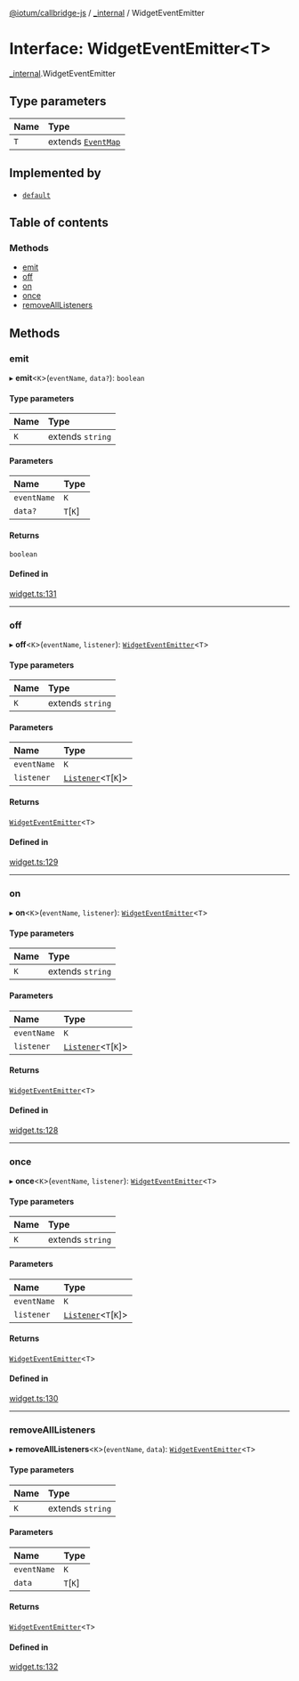 [@iotum/callbridge-js](../README.md) / [\_internal](../modules/internal.md) / WidgetEventEmitter

# Interface: WidgetEventEmitter\<T\>

[\_internal](../modules/internal.md).WidgetEventEmitter

## Type parameters

| Name | Type |
| :------ | :------ |
| `T` | extends [`EventMap`](../modules/internal.md#eventmap) |

## Implemented by

- [`default`](../classes/internal.default.md)

## Table of contents

### Methods

- [emit](internal.WidgetEventEmitter.md#emit)
- [off](internal.WidgetEventEmitter.md#off)
- [on](internal.WidgetEventEmitter.md#on)
- [once](internal.WidgetEventEmitter.md#once)
- [removeAllListeners](internal.WidgetEventEmitter.md#removealllisteners)

## Methods

### emit

▸ **emit**\<`K`\>(`eventName`, `data?`): `boolean`

#### Type parameters

| Name | Type |
| :------ | :------ |
| `K` | extends `string` |

#### Parameters

| Name | Type |
| :------ | :------ |
| `eventName` | `K` |
| `data?` | `T`[`K`] |

#### Returns

`boolean`

#### Defined in

[widget.ts:131](https://github.com/iotum/callbridge-js/blob/d018e6a/src/widget.ts#L131)

___

### off

▸ **off**\<`K`\>(`eventName`, `listener`): [`WidgetEventEmitter`](internal.WidgetEventEmitter.md)\<`T`\>

#### Type parameters

| Name | Type |
| :------ | :------ |
| `K` | extends `string` |

#### Parameters

| Name | Type |
| :------ | :------ |
| `eventName` | `K` |
| `listener` | [`Listener`](../modules/internal.md#listener)\<`T`[`K`]\> |

#### Returns

[`WidgetEventEmitter`](internal.WidgetEventEmitter.md)\<`T`\>

#### Defined in

[widget.ts:129](https://github.com/iotum/callbridge-js/blob/d018e6a/src/widget.ts#L129)

___

### on

▸ **on**\<`K`\>(`eventName`, `listener`): [`WidgetEventEmitter`](internal.WidgetEventEmitter.md)\<`T`\>

#### Type parameters

| Name | Type |
| :------ | :------ |
| `K` | extends `string` |

#### Parameters

| Name | Type |
| :------ | :------ |
| `eventName` | `K` |
| `listener` | [`Listener`](../modules/internal.md#listener)\<`T`[`K`]\> |

#### Returns

[`WidgetEventEmitter`](internal.WidgetEventEmitter.md)\<`T`\>

#### Defined in

[widget.ts:128](https://github.com/iotum/callbridge-js/blob/d018e6a/src/widget.ts#L128)

___

### once

▸ **once**\<`K`\>(`eventName`, `listener`): [`WidgetEventEmitter`](internal.WidgetEventEmitter.md)\<`T`\>

#### Type parameters

| Name | Type |
| :------ | :------ |
| `K` | extends `string` |

#### Parameters

| Name | Type |
| :------ | :------ |
| `eventName` | `K` |
| `listener` | [`Listener`](../modules/internal.md#listener)\<`T`[`K`]\> |

#### Returns

[`WidgetEventEmitter`](internal.WidgetEventEmitter.md)\<`T`\>

#### Defined in

[widget.ts:130](https://github.com/iotum/callbridge-js/blob/d018e6a/src/widget.ts#L130)

___

### removeAllListeners

▸ **removeAllListeners**\<`K`\>(`eventName`, `data`): [`WidgetEventEmitter`](internal.WidgetEventEmitter.md)\<`T`\>

#### Type parameters

| Name | Type |
| :------ | :------ |
| `K` | extends `string` |

#### Parameters

| Name | Type |
| :------ | :------ |
| `eventName` | `K` |
| `data` | `T`[`K`] |

#### Returns

[`WidgetEventEmitter`](internal.WidgetEventEmitter.md)\<`T`\>

#### Defined in

[widget.ts:132](https://github.com/iotum/callbridge-js/blob/d018e6a/src/widget.ts#L132)
